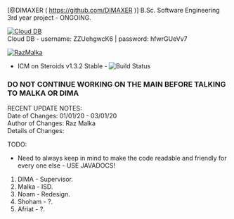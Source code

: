 [@DIMAXER ( https://github.com/DIMAXER )]
B.Sc. Software Engineering 3rd year project - ONGOING.

<a href="https://remotemysql.com/phpmyadmin/index.php?db=ZZUehgwcK6"><img src="https://cdn2.iconfinder.com/data/icons/cloud-technology-27/64/Upload-Cloud-128.png" title="Cloud DB" alt="Cloud DB"></a>\
Cloud DB - username: ZZUehgwcK6 | password: hfwrGUeVv7

<a href="https://github.com/RazMalka"><img src="https://stickershop.line-scdn.net/stickershop/v1/product/5951468/LINEStorePC/main.png;compress=true" title="Raz Malka" alt="RazMalka"></a>
 - ICM on Steroids v1.3.2 Stable - 
![Build Status](http://img.shields.io/travis/badges/badgerbadgerbadger.svg?style=flat-square)

### DO NOT CONTINUE WORKING ON THE MAIN BEFORE TALKING TO MALKA OR DIMA ###
RECENT UPDATE NOTES:\
	Date of Changes:	01/01/20 - 03/01/20\
	Author of Changes:	Raz Malka\
	Details of Changes:

TODO:
-  Need to always keep in mind to make the code readable and friendly for every one else - USE JAVADOCS!
1. DIMA - Supervisor.
2. Malka - ISD.
3. Noam - Redesign.
4. Shoham - ?.
5. Afriat - ?.
